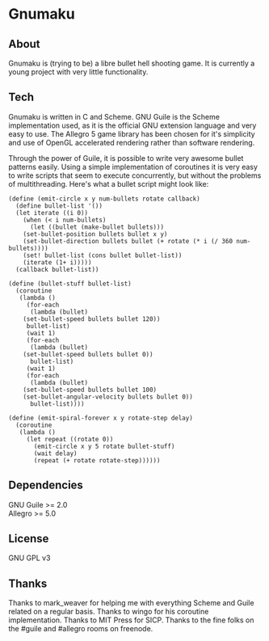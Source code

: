 Gnumaku
=======

About
-----
Gnumaku is (trying to be) a libre bullet hell shooting game. It is currently a young project with very little functionality.

Tech
----
Gnumaku is written in C and Scheme. GNU Guile is the Scheme implementation used, as it is the official GNU extension language and very easy to use.
The Allegro 5 game library has been chosen for it's simplicity and use of OpenGL accelerated rendering rather than software rendering.

Through the power of Guile, it is possible to write very awesome bullet patterns easily.
Using a simple implementation of coroutines it is very easy to write scripts that seem to execute concurrently, but without the problems of multithreading.
Here's what a bullet script might look like:

    (define (emit-circle x y num-bullets rotate callback)
      (define bullet-list '())
      (let iterate ((i 0))
        (when (< i num-bullets)
          (let ((bullet (make-bullet bullets)))
    	(set-bullet-position bullets bullet x y)
    	(set-bullet-direction bullets bullet (+ rotate (* i (/ 360 num-bullets))))
    	(set! bullet-list (cons bullet bullet-list))
    	(iterate (1+ i)))))
      (callback bullet-list))
    
    (define (bullet-stuff bullet-list)
      (coroutine
       (lambda ()
         (for-each
          (lambda (bullet)
    	(set-bullet-speed bullets bullet 120))
         bullet-list)
         (wait 1)
         (for-each
          (lambda (bullet)
    	(set-bullet-speed bullets bullet 0))
          bullet-list)
         (wait 1)
         (for-each
          (lambda (bullet)
    	(set-bullet-speed bullets bullet 100)
    	(set-bullet-angular-velocity bullets bullet 0))
          bullet-list))))
    
    (define (emit-spiral-forever x y rotate-step delay)
      (coroutine
       (lambda ()
         (let repeat ((rotate 0))
           (emit-circle x y 5 rotate bullet-stuff)
           (wait delay)
           (repeat (+ rotate rotate-step))))))

Dependencies
------------
GNU Guile >= 2.0  
Allegro >= 5.0

License
-------
GNU GPL v3

Thanks
------
Thanks to mark_weaver for helping me with everything Scheme and Guile related on a regular basis.
Thanks to wingo for his coroutine implementation.
Thanks to MIT Press for SICP.
Thanks to the fine folks on the #guile and #allegro rooms on freenode.